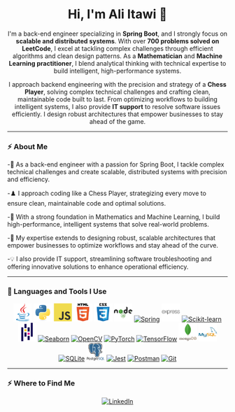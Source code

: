 <h1 align="center">Hi, I'm Ali Itawi 👋</h1>

<p align="center">
    I'm a back-end engineer specializing in <b>Spring Boot</b>, and I strongly focus on <b>scalable and distributed systems</b>. With over <b>700 problems solved on LeetCode</b>, I excel at tackling complex challenges through efficient algorithms and clean design patterns. As a <b>Mathematician</b> and <b>Machine Learning practitioner</b>, I blend analytical thinking with technical expertise to build intelligent, high-performance systems.
</p>
<p align="center">
    I approach backend engineering with the precision and strategy of a <b>Chess Player</b>, solving complex technical challenges and crafting clean, maintainable code built to last. From optimizing workflows to building intelligent systems, I also provide <b>IT support</b> to resolve software issues efficiently. I design robust architectures that empower businesses to stay ahead of the game.
</p>

---

### ⚡️ About Me
-🚀 As a back-end engineer with a passion for Spring Boot, I tackle complex technical challenges and create scalable, distributed systems with precision and efficiency.

-♟️ I approach coding like a Chess Player, strategizing every move to ensure clean, maintainable code and optimal solutions.

-🤖 With a strong foundation in Mathematics and Machine Learning, I build high-performance, intelligent systems that solve real-world problems.

-🌟 My expertise extends to designing robust, scalable architectures that empower businesses to optimize workflows and stay ahead of the curve.

-💡 I also provide IT support, streamlining software troubleshooting and offering innovative solutions to enhance operational efficiency.

---

### 🚀 Languages and Tools I Use

<p align="center">
  <a href="https://www.java.com/" target="_blank"><img src="https://raw.githubusercontent.com/devicons/devicon/master/icons/java/java-original.svg" alt="Java" width="42" height="42"/></a>
  <a href="https://www.python.org/" target="_blank"><img src="https://raw.githubusercontent.com/devicons/devicon/master/icons/python/python-original.svg" alt="Python" width="42" height="42"/></a>
  <a href="https://developer.mozilla.org/en-US/docs/Web/JavaScript" target="_blank"><img src="https://raw.githubusercontent.com/devicons/devicon/master/icons/javascript/javascript-original.svg" alt="JavaScript" width="42" height="42"/></a>
  <a href="https://developer.mozilla.org/en-US/docs/Web/HTML" target="_blank"><img src="https://raw.githubusercontent.com/devicons/devicon/master/icons/html5/html5-original-wordmark.svg" alt="HTML" width="42" height="42"/></a>
  <a href="https://developer.mozilla.org/en-US/docs/Web/CSS" target="_blank"><img src="https://raw.githubusercontent.com/devicons/devicon/master/icons/css3/css3-original-wordmark.svg" alt="CSS" width="42" height="42"/></a>
  <a href="https://nodejs.org/" target="_blank"><img src="https://raw.githubusercontent.com/devicons/devicon/master/icons/nodejs/nodejs-original-wordmark.svg" alt="Node.js" width="42" height="42"/></a>
  <a href="https://spring.io/" target="_blank"><img src="https://www.vectorlogo.zone/logos/springio/springio-icon.svg" alt="Spring" width="42" height="42"/></a>
  <a href="https://expressjs.com/" target="_blank"><img src="https://raw.githubusercontent.com/devicons/devicon/master/icons/express/express-original-wordmark.svg" alt="Express" width="42" height="42"/></a>
  <a href="https://scikit-learn.org/" target="_blank"><img src="https://upload.wikimedia.org/wikipedia/commons/0/05/Scikit_learn_logo_small.svg" alt="Scikit-learn" width="42" height="42"/></a>
  <a href="https://pandas.pydata.org/" target="_blank"><img src="https://raw.githubusercontent.com/devicons/devicon/2ae2a900d2f041da66e950e4d48052658d850630/icons/pandas/pandas-original.svg" alt="Pandas" width="42" height="42"/></a>
  <a href="https://seaborn.pydata.org/" target="_blank"><img src="https://seaborn.pydata.org/_images/logo-mark-lightbg.svg" alt="Seaborn" width="42" height="42"/></a>
  <a href="https://opencv.org/" target="_blank"><img src="https://www.vectorlogo.zone/logos/opencv/opencv-icon.svg" alt="OpenCV" width="42" height="42"/></a>
  <a href="https://pytorch.org/" target="_blank"><img src="https://www.vectorlogo.zone/logos/pytorch/pytorch-icon.svg" alt="PyTorch" width="42" height="42"/></a>
  <a href="https://www.tensorflow.org/" target="_blank"><img src="https://www.vectorlogo.zone/logos/tensorflow/tensorflow-icon.svg" alt="TensorFlow" width="42" height="42"/></a>
  <a href="https://www.mongodb.com/" target="_blank"><img src="https://raw.githubusercontent.com/devicons/devicon/master/icons/mongodb/mongodb-original-wordmark.svg" alt="MongoDB" width="42" height="42"/></a>
  <a href="https://www.mysql.com/" target="_blank"><img src="https://raw.githubusercontent.com/devicons/devicon/master/icons/mysql/mysql-original-wordmark.svg" alt="MySQL" width="42" height="42"/></a>
  <a href="https://sqlite.org/" target="_blank"><img src="https://www.vectorlogo.zone/logos/sqlite/sqlite-icon.svg" alt="SQLite" width="42" height="42"/></a>
  <a href="https://www.postgresql.org/" target="_blank"><img src="https://raw.githubusercontent.com/devicons/devicon/master/icons/postgresql/postgresql-original-wordmark.svg" alt="PostgreSQL" width="42" height="42"/></a>
  <a href="https://jestjs.io/" target="_blank"><img src="https://www.vectorlogo.zone/logos/jestjsio/jestjsio-icon.svg" alt="Jest" width="42" height="42"/></a>
  <a href="https://www.postman.com/" target="_blank"><img src="https://www.vectorlogo.zone/logos/getpostman/getpostman-icon.svg" alt="Postman" width="42" height="42"/></a>
  <a href="https://git-scm.com/" target="_blank"><img src="https://www.vectorlogo.zone/logos/git-scm/git-scm-icon.svg" alt="Git" width="42" height="42"/></a>
</p>

---

### ⚡️ Where to Find Me

<p align="center">
  <a href="https://www.linkedin.com/in/Ali-Itawi" target="_blank"><img src="https://img.shields.io/badge/LinkedIn-0077B5?style=for-the-badge&logo=linkedin&logoColor=white" alt="LinkedIn"/></a>
</p>
